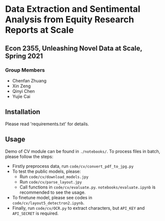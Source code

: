 # Data Extraction and Sentimental Analysis from Equity Research Reports at Scale

## Econ 2355, Unleashing Novel Data at Scale, Spring 2021

### Group Members

* Chenfan Zhuang
* Xin Zeng
* Qinyi Chen
* Yujie Cai

## Installation
Please read 'requirements.txt' for details. 

## Usage
Demo of CV module can be found in `./notebooks/`. To process files in batch, please follow the steps:

* Firstly preprocess data, run `code/cv/convert_pdf_to_jpg.py`
* To test the public models, please:
    * Run `code/cv/download_models.jpy`
    * Run `code/cv/parse_layout.jpy`
    * Call functions in `code/cv/evaluate.py`. `notebooks/evaluate.ipynb` is recommended to see the usage.
* To finetune model, please see codes in `code/cv/layout5_detectron2.ipynb`.
* Finally, run `code/cv/OCR.py` to extract characters, but `API_KEY` and `API_SECRET` is required.

